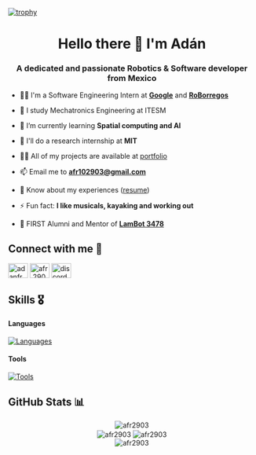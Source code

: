 [![trophy](https://github-profile-trophy.vercel.app/?username=afr2903&theme=dracula&rank=-D,-C,-B,-?&margin-w=10)](https://github.com/ryo-ma/github-profile-trophy)

<h1 align="center">Hello there 👾 I'm Adán</h1>
<h3 align="center">A dedicated and passionate Robotics & Software developer from Mexico</h3>

<!--
<picture>
  <source media="(prefers-color-scheme: dark)" srcset="https://github-profile-trophy.vercel.app/?username=afr2903&column=5&row=1&margin-w=10&theme=onedark">
  <source media="(prefers-color-scheme: light)" srcset="https://github-profile-trophy.vercel.app/?username=afr2903&column=5&row=1&margin-w=10">
  <img src="https://github-profile-trophy.vercel.app/?username=afr2903&column=5&row=1&margin-w=10&theme=onedark" alt="afr2903" />
</picture>-->


- 🧑‍💻 I'm a Software Engineering Intern at [**Google**](https://cloud.google.com/products/agent-builder) and [**RoBorregos**](https://github.com/RoBorregos/)

- 📖 I study Mechatronics Engineering at ITESM

- 🌱 I’m currently learning **Spatial computing and AI**

- 🔭 I'll do a research internship at **MIT**

- 👨‍💻 All of my projects are available at [portfolio](https://afr2903.github.io/portfolio/)

- 📫 Email me to **afr102903@gmail.com**

- 📄 Know about my experiences ([resume](https://afr2903.github.io/portfolio/Adan_Flores_resume.pdf))

- ⚡ Fun fact: **I like musicals, kayaking and working out**

- 🤖 FIRST Alumni and Mentor of [**LamBot 3478**](https://github.com/FRCTeam3478)

<h2 align="left">Connect with me 🤝</h2>
<p align="left">
<a href="https://linkedin.com/in/adanfr" target="blank"><img align="center" src="https://raw.githubusercontent.com/rahuldkjain/github-profile-readme-generator/master/src/images/icons/Social/linked-in-alt.svg" alt="adanfr" height="30" width="40" /></a>
<a href="https://instagram.com/afr.2903" target="blank"><img align="center" src="https://raw.githubusercontent.com/rahuldkjain/github-profile-readme-generator/master/src/images/icons/Social/instagram.svg" alt="afr.2903" height="30" width="40" /></a>
<a href="https://discordapp.com/users/476898916802232323" target="blank"><img align="center" src="https://raw.githubusercontent.com/rahuldkjain/github-profile-readme-generator/master/src/images/icons/Social/discord.svg" alt="discordapp.com/users/476898916802232323" height="30" width="40" /></a>
</p>

<h2>Skills 🎖️</h2>

#### Languages
[![Languages](https://skillicons.dev/icons?i=cpp,py,java,js,cs,c,elixir,latex,matlab,php)](https://skillicons.dev)

#### Tools
[![Tools](https://skillicons.dev/icons?i=ros,opencv,gcp,tensorflow,unity,sklearn,pytorch,git,docker,linux,arduino,raspberrypi,html,laravel,anaconda,blender,powershell,vscode)](https://skillicons.dev)


<!-- GitHub profile Stats -->
<h2>GitHub Stats 📊</h2>

<div align="center">
  <img align="center" src="https://github-readme-stats.vercel.app/api?username=afr2903&show_icons=true&locale=en&theme=material-palenight&show=reviews,prs_merged_percentage&include_all_commits=false&hide_border=true&rank_icon=default" alt="afr2903" />
</div>

<div align="center">
  <img align="center" src="https://github-readme-streak-stats.herokuapp.com/?user=afr2903&hide_border=true&theme=material-palenight" alt="afr2903" />
  <img align="center" src="https://github-readme-stats.vercel.app/api/top-langs?username=afr2903&hide_border=true&show_icons=true&locale=en&layout=donut&theme=material-palenight" alt="afr2903" />
</div>

<div align="center">
  <img align="center" src="http://github-profile-summary-cards.vercel.app/api/cards/profile-details?username=afr2903&theme=tokyonight" alt="afr2903" />
</div>
